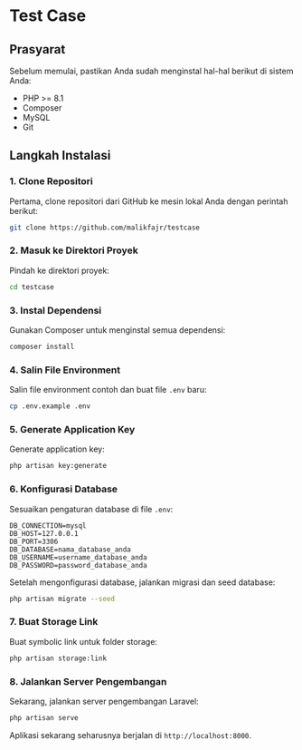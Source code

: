 # Test Case 


## Prasyarat

Sebelum memulai, pastikan Anda sudah menginstal hal-hal berikut di sistem Anda:

- PHP >= 8.1
- Composer
- MySQL 
- Git

## Langkah Instalasi

### 1. Clone Repositori

Pertama, clone repositori dari GitHub ke mesin lokal Anda dengan perintah berikut:

```bash
git clone https://github.com/malikfajr/testcase
```

### 2. Masuk ke Direktori Proyek

Pindah ke direktori proyek:

```bash
cd testcase
```

### 3. Instal Dependensi

Gunakan Composer untuk menginstal semua dependensi:

```bash
composer install
```

### 4. Salin File Environment

Salin file environment contoh dan buat file `.env` baru:

```bash
cp .env.example .env
```

### 5. Generate Application Key

Generate application key:

```bash
php artisan key:generate
```

### 6. Konfigurasi Database

Sesuaikan pengaturan database di file `.env`:

```env
DB_CONNECTION=mysql
DB_HOST=127.0.0.1
DB_PORT=3306
DB_DATABASE=nama_database_anda
DB_USERNAME=username_database_anda
DB_PASSWORD=password_database_anda
```

Setelah mengonfigurasi database, jalankan migrasi dan seed database:

```bash
php artisan migrate --seed
```

### 7. Buat Storage Link
Buat symbolic link untuk folder storage:
```bash
php artisan storage:link
```

### 8. Jalankan Server Pengembangan

Sekarang, jalankan server pengembangan Laravel:

```bash
php artisan serve
```

Aplikasi sekarang seharusnya berjalan di `http://localhost:8000`.
